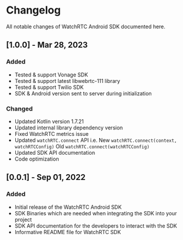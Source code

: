 # Changelog

All notable changes of WatchRTC Android SDK documented here.

## [1.0.0] - Mar 28, 2023

### Added

- Tested & support Vonage SDK
- Tested & support latest libwebrtc-111 library
- Tested & support Twilio SDK
- SDK & Android version sent to server during initialization

### Changed
- Updated Kotlin version 1.7.21
- Updated internal library dependency version
- Fixed WatchRTC metrics issue
- Updated `watchRTC.connect` API i.e. New `watchRTC.connect(context, watchRTCConfig)` Old `watchRTC.connect(watchRTCConfig)`
- Updated SDK API documentation
- Code optimization

## [0.0.1] - Sep 01, 2022

### Added

- Initial release of the WatchRTC Android SDK
- SDK Binaries which are needed when integrating the SDK into your project
- SDK API documentation for the developers to interact with the SDK
- Informative README file for WatchRTC SDK
